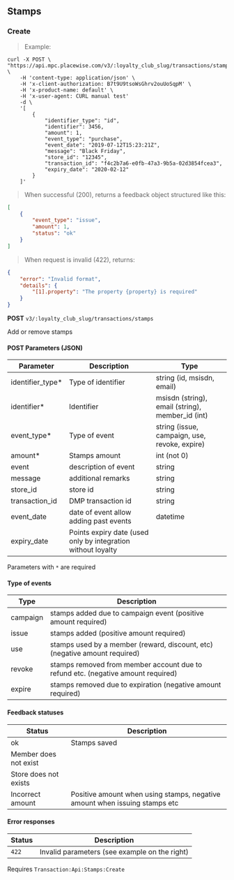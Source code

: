 ##  Stamps

### <a name="stamps-create"></a> Create

> Example:

```shell
curl -X POST \
"https://api.mpc.placewise.com/v3/:loyalty_club_slug/transactions/stamps" \
    -H 'content-type: application/json' \
    -H 'x-client-authorization: B7t9U9tsoWsGhrv2ouUoSqpM' \
    -H 'x-product-name: default' \
    -H 'x-user-agent: CURL manual test'
    -d \
    '[
        {
            "identifier_type": "id",
            "identifier": 3456,
            "amount": 1,
            "event_type": "purchase",
            "event_date": "2019-07-12T15:23:21Z",
            "message": "Black Friday",
            "store_id": "12345",
            "transaction_id": "f4c2b7a6-e0fb-47a3-9b5a-02d3854fcea3",
            "expiry_date": "2020-02-12"
        }
    ]'
```

> When successful (200), returns a feedback object structured like this:

```json
[
    {
        "event_type": "issue",
        "amount": 1,
        "status": "ok"
    }
]
```  

> When request is invalid (422), returns:

```json
{
    "error": "Invalid format",
    "details": {
        "[1].property": "The property {property} is required"
    }
}
``` 

**POST** `v3/:loyalty_club_slug/transactions/stamps`

Add or remove stamps

#### POST Parameters (JSON)

Parameter        | Description            | Type
---------------- | ---------------------- | ------
identifier_type* | Type of identifier     | string (id, msisdn, email)
identifier*      | Identifier             | msisdn (string), email (string), member_id (int)
event_type*      | Type of event          | string (issue, campaign, use, revoke, expire)
amount*          | Stamps amount             | int (not 0)
event            | description of event   | string
message          | additional remarks     | string
store_id         | store id               | string
transaction_id   | DMP transaction id     | string
event_date       | date of event allow adding past events   | datetime
expiry_date | Points expiry date  (used only by integration without loyalty 

Parameters with `*` are required


#### Type of events
Type | Description
---- | -----------
campaign | stamps added due to campaign event (positive amount required)
issue | stamps added (positive amount required)
use | stamps used by a member (reward, discount, etc) (negative amount required)
revoke | stamps removed from member account due to refund etc. (negative amount required)
expire | stamps removed due to expiration (negative amount required)


#### Feedback statuses

Status | Description
---- | ----
ok   | Stamps saved
Member does not exist |
Store does not exists |
Incorrect amount | Positive amount when using stamps, negative amount when issuing stamps etc

#### Error responses

Status | Description
--------- | ----------- 
`422` | Invalid parameters (see example on the right)

<aside class="notice">
Requires <code>Transaction:Api:Stamps:Create</code>
</aside>
